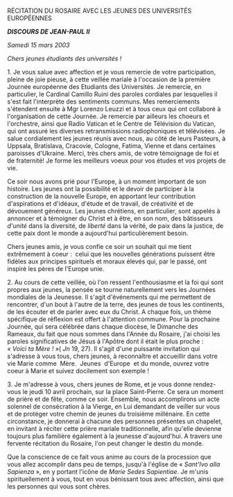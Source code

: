 RÉCITATION DU ROSAIRE AVEC LES JEUNES DES UNIVERSITÉS EUROPÉENNES

***DISCOURS DE JEAN-PAUL II***

*Samedi 15 mars 2003*

*Chers jeunes étudiants des universités !*

1. Je vous salue avec affection et je vous remercie de votre participation, pleine de joie pieuse, à cette veillée mariale à l'occasion de la première Journée européenne des Etudiants des Universités. Je remercie, en particulier, le Cardinal Camillo Ruini des paroles cordiales par lesquelles il s'est fait l'interprète des sentiments communs. Mes remerciements s'étendent ensuite à Mgr Lorenzo Leuzzi et à tous ceux qui ont collaboré à l'organisation de cette Journée. Je remercie par ailleurs les choeurs et l'orchestre, ainsi que Radio Vatican et le Centre de Télévision du Vatican, qui ont assuré les diverses retransmissions radiophoniques et télévisées. Je salue cordialement les jeunes réunis avec nous, au côté de leurs Pasteurs, à Uppsala, Bratislava, Cracovie, Cologne, Fatima, Vienne et dans certaines paroisses d'Ukraine. Merci, très chers amis, de votre témoignage de foi et de fraternité! Je forme les meilleurs voeux pour vos études et vos projets de vie.

Ce soir nous avons prié pour l'Europe, à un moment important de son histoire. Les jeunes ont la possibilité et le devoir de participer à la construction de la nouvelle Europe, en apportant leur contribution d'aspirations et d'idéaux, d'étude et de travail, de créativité et de dévouement généreux. Les jeunes chrétiens, en particulier, sont appelés à annoncer et à témoigner du Christ et à être, en son nom, des bâtisseurs *d'unité* dans la diversité, de *liberté* dans la vérité, de paix dans la justice, de cette paix dont le monde a aujourd'hui particulièrement besoin.

Chers jeunes amis, je vous confie ce soir un souhait qui me tient extrêmement à coeur :  celui que les nouvelles générations puissent être fidèles aux principes spirituels et moraux élevés qui, par le passé, ont inspiré les pères de l'Europe unie.

2. Au cours de cette veillée, où l'on ressent l'enthousiasme et la foi qui sont propres aux jeunes, la pensée se tourne naturellement vers les Journées mondiales de la Jeunesse. Il s'agit d'événements qui me permettent de rencontrer, d'un bout à l'autre de la terre, des jeunes de tous les continents, de les écouter et de parler avec eux du Christ. A chaque fois, un thème spécifique de réflexion est offert à l'attention commune. Pour la prochaine Journée, qui sera célébrée dans chaque diocèse, le Dimanche des Rameaux, du fait que nous sommes dans l'Année du Rosaire, j'ai choisi les paroles significatives de Jésus à l'Apôtre dont il était le plus proche :  *« *Voici ta Mère !* »*( *Jn* 19, 27). Il s'agit d'une puissante invitation qui s'adresse à vous tous, chers jeunes, à reconnaître et accueillir dans votre vie Marie comme  Mère.  Jeunes  d'Europe  et du monde, ouvrez votre coeur à Marie et suivez docilement son exemple !

3. Je m'adresse à vous, chers jeunes de Rome, et je vous donne rendez-vous le jeudi 10 avril prochain, sur la place Saint-Pierre. Ce sera un moment de prière et de fête, comme ce soir. Ensemble, nous accomplirons un acte solennel de consécration à la Vierge, en Lui demandant de veiller sur vous et de protéger votre chemin de jeunes du troisième millénaire. En cette circonstance, je donnerai à chacune des personnes présentes un chapelet, en invitant à réciter cette prière mariale traditionnelle, afin qu'elle devienne toujours plus familière également à la jeunesse d'aujourd'hui. A travers une fervente récitation du Rosaire, l'on peut changer le destin du monde.

Que la conscience de ce fait vous anime au cours de la procession que vous allez accomplir dans peu de temps, jusqu'à l'église de « *Sant'Ivo alla Sapienza* », en y portant l'icône de *Marie Sedes Sapientiae*. Je m'unis spirituellement à vous, tout en vous bénissant tous avec affection, ainsi que les personnes qui vous sont chères.